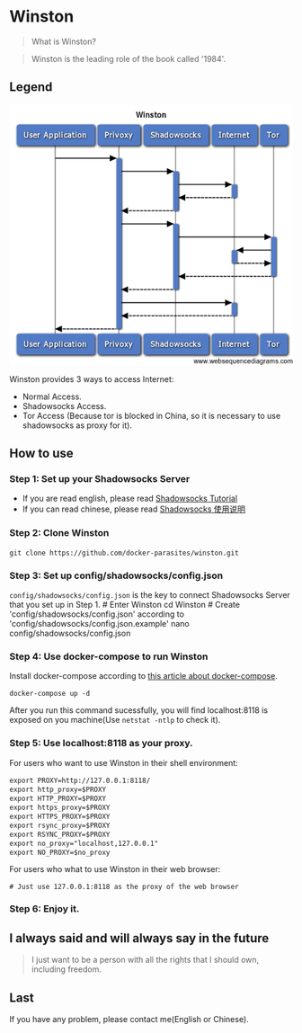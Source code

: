 Winston
=======
> What is Winston?

> Winston is the leading role of the book called '1984'.

## Legend
![Legend](./Winston.png)

Winston provides 3 ways to access Internet:

* Normal Access.
* Shadowsocks Access.
* Tor Access (Because tor is blocked in China, so it is necessary to use shadowsocks as proxy for it).

## How to use
### Step 1: Set up your Shadowsocks Server
* If you are read english, please read [Shadowsocks Tutorial](https://github.com/shadowsocks/shadowsocks/blob/master/README.md)
* If you can read chinese, please read [Shadowsocks 使用说明](https://github.com/shadowsocks/shadowsocks/wiki/Shadowsocks-%E4%BD%BF%E7%94%A8%E8%AF%B4%E6%98%8E)

### Step 2: Clone Winston

    git clone https://github.com/docker-parasites/winston.git

### Step 3: Set up config/shadowsocks/config.json
`config/shadowsocks/config.json` is the key to connect Shadowsocks Server that you set up in Step 1.
    # Enter Winston
    cd Winston
    # Create 'config/shadowsocks/config.json' according to 'config/shadowsocks/config.json.example'
    nano config/shadowsocks/config.json

### Step 4: Use docker-compose to run Winston
Install docker-compose according to [this article about docker-compose](https://docs.docker.com/compose/).

    docker-compose up -d

After you run this command sucessfully, you will find localhost:8118 is exposed on you machine(Use `netstat -ntlp` to check it).

### Step 5: Use localhost:8118 as your proxy.

For users who want to use Winston in their shell environment:

    export PROXY=http://127.0.0.1:8118/
    export http_proxy=$PROXY
    export HTTP_PROXY=$PROXY
    export https_proxy=$PROXY
    export HTTPS_PROXY=$PROXY
    export rsync_proxy=$PROXY
    export RSYNC_PROXY=$PROXY
    export no_proxy="localhost,127.0.0.1"
    export NO_PROXY=$no_proxy


For users who what to use Winston in their web browser:

    # Just use 127.0.0.1:8118 as the proxy of the web browser

### Step 6: Enjoy it.

## I always said and will always say in the future

> I just want to be a person with all the rights that I should own, including freedom.

## Last

If you have any problem, please contact me(English or Chinese).
